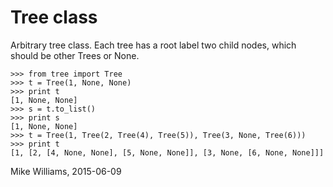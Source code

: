 # Tree class

Arbitrary tree class. Each tree has a root label two child nodes, which
should be other Trees or None.

```
>>> from tree import Tree
>>> t = Tree(1, None, None)
>>> print t
[1, None, None]
>>> s = t.to_list()
>>> print s
[1, None, None]
>>> t = Tree(1, Tree(2, Tree(4), Tree(5)), Tree(3, None, Tree(6)))
>>> print t
[1, [2, [4, None, None], [5, None, None]], [3, None, [6, None, None]]]
```

Mike Williams, 2015-06-09

